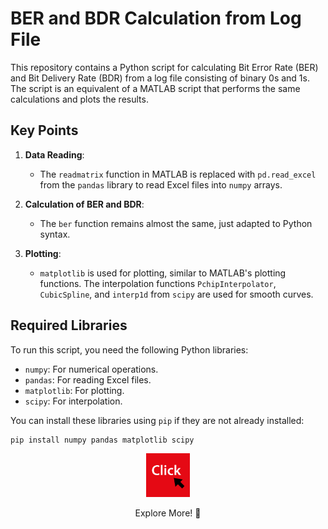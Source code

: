 # BER and BDR Calculation from Log File

This repository contains a Python script for calculating Bit Error Rate (BER) and Bit Delivery Rate (BDR) from a log file consisting of binary 0s and 1s. The script is an equivalent of a MATLAB script that performs the same calculations and plots the results.

## Key Points

1. **Data Reading**: 
   - The `readmatrix` function in MATLAB is replaced with `pd.read_excel` from the `pandas` library to read Excel files into `numpy` arrays.

2. **Calculation of BER and BDR**: 
   - The `ber` function remains almost the same, just adapted to Python syntax.

3. **Plotting**: 
   - `matplotlib` is used for plotting, similar to MATLAB's plotting functions. The interpolation functions `PchipInterpolator`, `CubicSpline`, and `interp1d` from `scipy` are used for smooth curves.

## Required Libraries

To run this script, you need the following Python libraries:
* `numpy`: For numerical operations.
* `pandas`: For reading Excel files.
* `matplotlib`: For plotting.
* `scipy`: For interpolation.

You can install these libraries using `pip` if they are not already installed:
```sh
pip install numpy pandas matplotlib scipy
```


<div align="center">
  <a href="https://maazsalman.org/">
    <img width="70" src="click-svgrepo-com.svg" alt="gh" />
  </a>
  <p> Explore More! 🚀</p>
</div>
